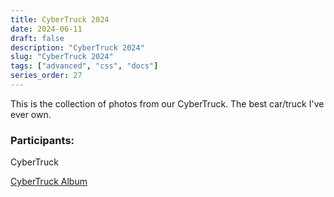 ```yaml
---
title: CyberTruck 2024
date: 2024-06-11
draft: false
description: "CyberTruck 2024"
slug: "CyberTruck 2024"
tags: ["advanced", "css", "docs"]
series_order: 27
---
```


This is the collection of photos from our CyberTruck. The best car/truck I've ever own.



### Participants:
CyberTruck

[CyberTruck Album](https://photos.app.goo.gl/L9cnuMDuyEANGFx49)

